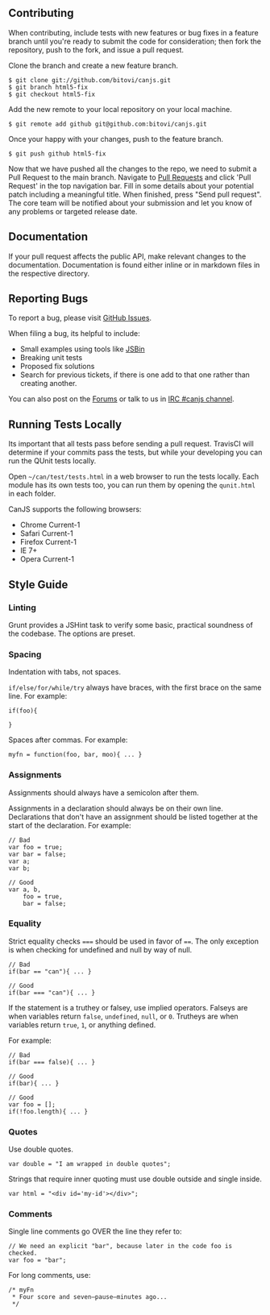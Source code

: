 <!--
@page contributing Contributing to CanJS
@parent guides 4
-->

## Contributing

When contributing, include tests with new features or bug fixes in a feature branch until you're ready to submit the code for consideration; then fork the repository, push to the fork, and issue a pull request.

Clone the branch and create a new feature branch.

	$ git clone git://github.com/bitovi/canjs.git
	$ git branch html5-fix
	$ git checkout html5-fix

Add the new remote to your local repository on your local machine.

	$ git remote add github git@github.com:bitovi/canjs.git

Once your happy with your changes, push to the feature branch.

	$ git push github html5-fix

Now that we have pushed all the changes to the repo, we need to submit a Pull Request to the main branch.  Navigate to [Pull Requests](https://github.com/bitovi/canjs/pulls) and click 'Pull Request' in the top navigation bar.  Fill in some details about your potential patch including a meaningful title. When finished, press "Send pull request". The core team will be notified about your submission and let you know of any problems or targeted release date.

## Documentation

If your pull request affects the public API, make relevant changes to the documentation.  Documentation is found either inline or in markdown files in the respective directory.

## Reporting Bugs

To report a bug, please visit [GitHub Issues](https://github.com/bitovi/canjs/issues).  

When filing a bug, its helpful to include:

- Small examples using tools like [JSBin](http://jsbin.com/)
- Breaking unit tests
- Proposed fix solutions
- Search for previous tickets, if there is one add to that one rather than creating another.

You can also post on the [Forums](https://forum.javascriptmvc.com/canjs) or talk to us in [IRC #canjs channel](http://webchat.freenode.net/?channels=canjs).

## Running Tests Locally

Its important that all tests pass before sending a pull request.  TravisCI will determine if your commits pass the tests, but while your developing you can run the QUnit tests locally.  

Open `~/can/test/tests.html` in a web browser to run the tests locally.  Each module has its own tests too, you can run them by opening the `qunit.html` in each folder.

CanJS supports the following browsers:

- Chrome Current-1
- Safari Current-1
- Firefox Current-1
- IE 7+
- Opera Current-1

## Style Guide

### Linting
Grunt provides a JSHint task to verify some basic, practical soundness of the codebase. The options are preset.

### Spacing
Indentation with tabs, not spaces.

`if/else/for/while/try` always have braces, with the first brace on the same line.  For example:

	if(foo){

	}
	
Spaces after commas.  For example:

	myfn = function(foo, bar, moo){ ... }

### Assignments

Assignments should always have a semicolon after them.

Assignments in a declaration should always be on their own line. Declarations that don't have an assignment should be listed together at the start of the declaration. For example:

	// Bad
	var foo = true;
	var bar = false;
	var a;
	var b;

	// Good
	var a, b,
		foo = true,
		bar = false;

### Equality

Strict equality checks `===` should be used in favor of `==`. The only exception is when checking for undefined and null by way of null.

	// Bad
	if(bar == "can"){ ... }

	// Good
	if(bar === "can"){ ... }

If the statement is a truthey or falsey, use implied operators.  Falseys are when variables return `false`, `undefined`, `null`, or `0`.  Trutheys are when variables return `true`, `1`, or anything defined.

For example:

	// Bad
	if(bar === false){ ... }

	// Good 
	if(bar){ ... }

	// Good
	var foo = [];
	if(!foo.length){ ... }

###  Quotes

Use double quotes.

	var double = "I am wrapped in double quotes";

Strings that require inner quoting must use double outside and single inside.

	var html = "<div id='my-id'></div>";

### Comments

Single line comments go OVER the line they refer to:

	// We need an explicit "bar", because later in the code foo is checked.
	var foo = "bar";

For long comments, use:

	/* myFn
	 * Four score and seven—pause—minutes ago...
 	 */
 	

